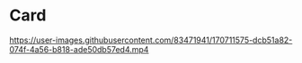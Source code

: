# Card


https://user-images.githubusercontent.com/83471941/170711575-dcb51a82-074f-4a56-b818-ade50db57ed4.mp4

